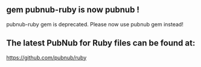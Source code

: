 ## gem pubnub-ruby is now pubnub !
pubnub-ruby gem is deprecated. Please now use pubnub gem instead!

## The latest PubNub for Ruby files can be found at: 
https://github.com/pubnub/ruby
